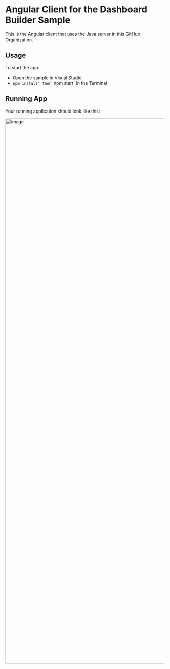 
# Angular Client for the Dashboard Builder Sample
This is the Angular client that uses the Java server in this GitHub Organization.

## **Usage**
To start the app:

- Open the sample in Visual Studio
- `npm install' then `npm start` in the Terminal

## **Running App**
Your running application should look like this:

<img width="1723" alt="image" src="https://github.com/user-attachments/assets/11d0feee-63e4-40b7-9670-4f6c81a04832">
